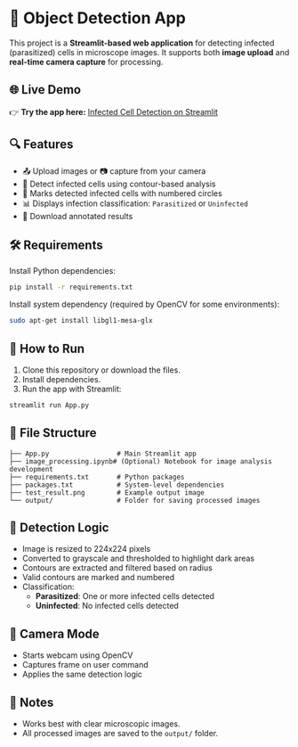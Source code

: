 
# 🦠 Object Detection App

This project is a **Streamlit-based web application** for detecting infected (parasitized) cells in microscope images. It supports both **image upload** and **real-time camera capture** for processing.


## 🌐 Live Demo

👉 **Try the app here:** [Infected Cell Detection on Streamlit](https://detection-of-plasmudium-vivax-cell-on-the-blood-cell-arocvi7kp.streamlit.app/)


## 🔍 Features

- 📤 Upload images or 📷 capture from your camera
- 🧠 Detect infected cells using contour-based analysis
- 🔵 Marks detected infected cells with numbered circles
- 📊 Displays infection classification: `Parasitized` or `Uninfected`
- 💾 Download annotated results

## 🛠 Requirements

Install Python dependencies:

```bash
pip install -r requirements.txt
```

Install system dependency (required by OpenCV for some environments):

```bash
sudo apt-get install libgl1-mesa-glx
```

## 🚀 How to Run

1. Clone this repository or download the files.
2. Install dependencies.
3. Run the app with Streamlit:

```bash
streamlit run App.py
```

## 📁 File Structure

```
├── App.py                 # Main Streamlit app
├── image_processing.ipynb# (Optional) Notebook for image analysis development
├── requirements.txt       # Python packages
├── packages.txt           # System-level dependencies
├── test_result.png        # Example output image
└── output/                # Folder for saving processed images
```

## 🧪 Detection Logic

- Image is resized to 224x224 pixels
- Converted to grayscale and thresholded to highlight dark areas
- Contours are extracted and filtered based on radius
- Valid contours are marked and numbered
- Classification:
  - **Parasitized**: One or more infected cells detected
  - **Uninfected**: No infected cells detected

## 📸 Camera Mode

- Starts webcam using OpenCV
- Captures frame on user command
- Applies the same detection logic

## 📌 Notes

- Works best with clear microscopic images.
- All processed images are saved to the `output/` folder.
